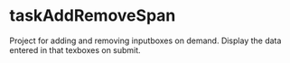 # taskAddRemoveSpan

Project for adding and removing inputboxes on demand.
Display the data entered in that texboxes on submit.
